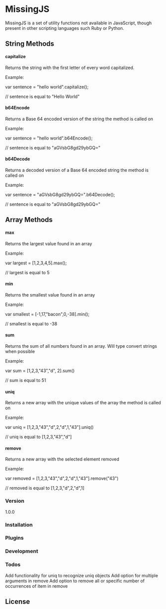# MissingJS

MissingJS is a set of utility functions not available in JavaScript, though present in other scripting languages such Ruby or Python.

## String Methods

#### capitalize
Returns the string with the first letter of every word capitalized.

Example:

var sentence = "hello world".capitalize();

// sentence is equal to "Hello World"

#### b64Encode
Returns a Base 64 encoded version of the string the method is called on

Example:

var sentence = "hello world".b64Encode();

// sentence is equal to "aGVsbG8gd29ybGQ="

#### b64Decode
Returns a decoded version of a Base 64 encoded string the method is called on

Example:

var sentence = "aGVsbG8gd29ybGQ=".b64Decode();

// sentence is equal to "aGVsbG8gd29ybGQ="

## Array Methods

#### max
Returns the largest value found in an array

Example:

var largest = [1,2,3,4,5].max();

// largest is equal to 5

#### min
Returns the smallest value found in an array

Example:

var smallest = [-1,17,"bacon",0,-38].min();

// smallest is equal to -38

#### sum
Returns the sum of all numbers found in an array. Will type convert strings when possible

Example:

var sum = [1,2,3,"43","d", 2].sum()

// sum is equal to 51

#### uniq
Returns a new array with the unique values of the array the method is called on

Example:

var uniq = [1,2,3,"43","d",2,"d",1,"43"].uniq()

// uniq is equal to [1,2,3,"43","d"]

#### remove
Returns a new array with the selected element removed

Example:

var removed = [1,2,3,"43","d",2,"d",1,"43"].remove("43")

// removed is equal to [1,2,3,"d",2,"d",1]

### Version
1.0.0

### Installation


### Plugins

### Development

### Todos
Add functionality for uniq to recognize uniq objects
Add option for multiple arguments in remove
Add option to remove all or specific number of occurrences of item in remove

License
----
